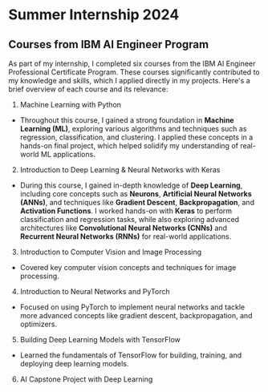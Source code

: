 # Summer Internship 2024
## Courses from IBM AI Engineer Program
As part of my internship, I completed six courses from the IBM AI Engineer Professional Certificate Program. These courses significantly contributed to my knowledge and skills, which I applied directly in my projects. Here's a brief overview of each course and its relevance:
1. Machine Learning with Python
- Throughout this course, I gained a strong foundation in **Machine Learning (ML)**, exploring various algorithms and techniques such as regression, classification, and clustering. I applied these concepts in a hands-on final project, which helped solidify my understanding of real-world ML applications.
2. Introduction to Deep Learning & Neural Networks with Keras
- During this course, I gained in-depth knowledge of **Deep Learning**, including core concepts such as **Neurons**, **Artificial Neural Networks (ANNs)**, and techniques like **Gradient Descent**, **Backpropagation**, and **Activation Functions**. I worked hands-on with **Keras** to perform classification and regression tasks, while also exploring advanced architectures like **Convolutional Neural Networks (CNNs)** and **Recurrent Neural Networks (RNNs)** for real-world applications.
3. Introduction to Computer Vision and Image Processing
- Covered key computer vision concepts and techniques for image processing.
4. Introduction to Neural Networks and PyTorch
- Focused on using PyTorch to implement neural networks and tackle more advanced concepts like gradient descent, backpropagation, and optimizers.
5. Building Deep Learning Models with TensorFlow
- Learned the fundamentals of TensorFlow for building, training, and deploying deep learning models.
6. AI Capstone Project with Deep Learning

